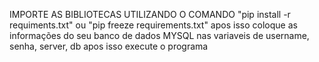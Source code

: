 IMPORTE AS BIBLIOTECAS UTILIZANDO O COMANDO "pip install -r requiments.txt" ou "pip freeze requirements.txt"
apos isso coloque as informações do seu banco de dados MYSQL nas variaveis de username, senha, server, db 
apos isso execute o programa
